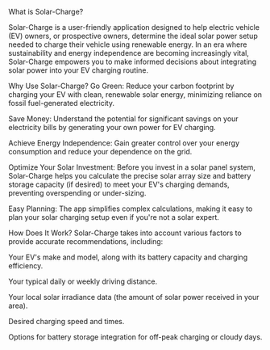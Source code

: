 What is Solar-Charge?

Solar-Charge is a user-friendly application designed to help electric vehicle (EV) owners, or prospective owners, determine the ideal solar power setup needed to charge their vehicle using renewable energy. In an era where sustainability and energy independence are becoming increasingly vital, Solar-Charge empowers you to make informed decisions about integrating solar power into your EV charging routine.

Why Use Solar-Charge?
Go Green: Reduce your carbon footprint by charging your EV with clean, renewable solar energy, minimizing reliance on fossil fuel-generated electricity.

Save Money: Understand the potential for significant savings on your electricity bills by generating your own power for EV charging.

Achieve Energy Independence: Gain greater control over your energy consumption and reduce your dependence on the grid.

Optimize Your Solar Investment: Before you invest in a solar panel system, Solar-Charge helps you calculate the precise solar array size and battery storage capacity (if desired) to meet your EV's charging demands, preventing overspending or under-sizing.

Easy Planning: The app simplifies complex calculations, making it easy to plan your solar charging setup even if you're not a solar expert.

How Does It Work?
Solar-Charge takes into account various factors to provide accurate recommendations, including:

Your EV's make and model, along with its battery capacity and charging efficiency.

Your typical daily or weekly driving distance.

Your local solar irradiance data (the amount of solar power received in your area).

Desired charging speed and times.

Options for battery storage integration for off-peak charging or cloudy days.

